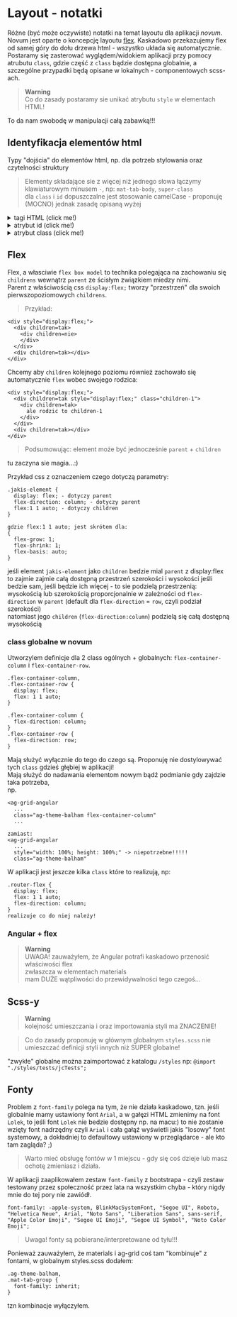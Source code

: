 # Layout - notatki

Różne (być może oczywiste) notatki na temat layoutu dla aplikacji *novum*.   
Novum jest oparte o koncepcję layoutu [flex](#flex). 
Kaskadowo przekazujemy flex od samej góry do dołu drzewa html - wszystko układa się automatycznie.  
Postaramy się zasterować wyglądem/widokiem aplikacji przy pomocy atrubutu `class`, gdzie część z `class` bądzie dostępna globalnie, a szczególne przypadki będą opisane w lokalnych - componentowych scss-ach.  

> **Warning**  
> Co do zasady postaramy sie unikać atrybutu `style` w elementach HTML!

To da nam swobodę w manipulacji całą zabawką!!!

## Identyfikacja elementów html

Typy "dojścia" do elementów html, np. dla potrzeb stylowania oraz czytelności struktury
> Elementy składające sie z więcej niż jednego słowa łączymy klawiaturowym minusem `-`, np: `mat-tab-body`, `super-class`  
> dla `class` i `id` dopuszczalne jest stosowanie camelCase - proponuję (MOCNO) jednak zasadę opisaną wyżej


<details><summary> tagi HTML (click me!)</summary>

### tagi: 
(np. `div`, `span`, `mat-tab-body`, `sit-dict-container`)

> standardowy tag html jako element layoutu jest: blokowy(np: `<div>`, `<p>`) lub liniowy(np: `<span>`, `<strong>`)  
> niestandardowy tag jest "przezroczysty"(np: `<router>`, `<mat-tab-body>`) 

</details>

<details><summary> atrybut id (click me!)</summary>

### id: 
(np: `<div id="jakis-identykikator">`)

> jednoznaczny identyfikator elementu, w kodzie HTML może wystąpić tylko 1 raz!  
> Uwaga: nie może zawierać białych znaków!

</details>

<details><summary> atrybut class (click me!)</summary>

### class: 
(np: `<div class="router-flex column cos-innego">`) 
> atrybut uniwersalny: może zawirać dowolną ilość nazw 

Proponuję stosowanie `class` jako podstawowego, głównego i wielowymiarowego atrybutu. 

#### Przykłady:

`<przykladowy-tag class="ogolny-styl identyfikator-elementu inny-dowolny" >`

Przykład w aplikacji novum:

typowy component zwraca siebie w "swoim" tagu
```
@Component({
  selector: 'sit-sys-dictionaries',
  templateUrl: './sit-sys-dictionaries.component.html',
  styleUrls: ['./sit-sys-dictionaries.component.scss']
})

Wynik w html: `<sit-sys-dictionaries>`
```

component zwraca siebie jak wyżej z ogólną class
```
@Component({
  selector: 'sit-sys-dictionaries',
  templateUrl: './sit-sys-dictionaries.component.html',
  styleUrls: ['./sit-sys-dictionaries.component.scss'],
  host: {class: 'router-flex'}
})

Wynik w html: `<sit-sys-dictionaries class="router-flex">`
```

component zwraca siebie jak wyżej z ogólną class + nazwą samego siebie
```
@Component({
  selector: 'sit-sys-dictionaries',
  templateUrl: './sit-sys-dictionaries.component.html',
  styleUrls: ['./sit-sys-dictionaries.component.scss'],
  host: {class: 'router-flex sit-sys-dictionaries'}
})

Wynik w html: `<sit-sys-dictionaries class="router-flex sit-sys-dictionaries">`
```

component zwraca siebie w tagu `div` z ogólną class + nazwą samego siebie
```
@Component({
  selector: '[sit-sys-dictionaries]',
  templateUrl: './sit-sys-dictionaries.component.html',
  styleUrls: ['./sit-sys-dictionaries.component.scss'],
  host: {class: 'router-flex sit-sys-dictionaries'}
})

Wynik w html: `<div class="router-flex sit-sys-dictionaries">`
```
> Dzięki temu w `html` łatwiej się zorientować czym jest dany element. Pozostaje kwestia konwencji nazw: czy na tym "poziomie" użyć: `sit-sys-dictionaries` czy `sit-sys-dictionaries-component` ponieważ będziemy chcieli użyć `sit-sys-dictionaries` gdzieś wewnątrz komponentu.

</details>





## Flex

Flex, a własciwie `flex box model` to technika polegająca na zachowaniu się `childrens` wewnątrz `parent` ze ścisłym związkiem miedzy nimi.  
Parent z właściwością css `display:flex;` tworzy "przestrzeń" dla swoich pierwszopoziomowych `childrens`. 

> Przykład:
```
<div style="display:flex;">
  <div children=tak>
    <div children=nie>
    </div>
  </div>
  <div children=tak></div>
</div>
```
Chcemy aby `children` kolejnego poziomu również zachowało się automatycznie `flex` wobec swojego rodzica:

```
<div style="display:flex;">
  <div children=tak style="display:flex;" class="children-1">
    <div children=tak> 
      ale rodzic to children-1 
    </div>
  </div>
  <div children=tak></div>
</div>
```

> Podsumowując: element może być jednocześnie `parent` + `children`

tu zaczyna sie magia...:)

Przykład css z oznaczeniem czego dotyczą parametry:
```
.jakis-element {
  display: flex; - dotyczy parent
  flex-direction: column; - dotyczy parent
  flex:1 1 auto; - dotyczy children
}

gdzie flex:1 1 auto; jest skrótem dla: 
{
  flex-grow: 1;
  flex-shrink: 1;
  flex-basis: auto;
}
```
jeśli element `jakis-element` jako `children` bedzie mial `parent` z display:flex to zajmie zajmie całą dostępną przestrzeń szerokości i wysokości jeśli bedzie sam,  jeśli będzie ich więcej - to sie podzielą przestrzenią: wysokością lub szerokością proporcjonalnie w zależności od `flex-direction` w `parent` 
(default dla `flex-direction` = `row`, czyli podział szerokości)  
natomiast jego `children` (`flex-direction:column`) podzielą się całą dostępną wysokością


### class globalne w novum

Utworzylem definicje dla 2 class ogólnych + globalnych: `flex-container-column` i `flex-container-row`.  
```
.flex-container-column,
.flex-container-row {
  display: flex;
  flex: 1 1 auto;
}

.flex-container-column {
  flex-direction: column;
}
.flex-container-row {
  flex-direction: row;
}
```
Mają służyć wyłącznie do tego do czego są. Proponuję nie dostylowywać tych `class` gdzieś głębiej w aplikacji!  
Mają służyć do nadawania elementom nowym bądź podmianie gdy zajdzie taka potrzeba,  
np.  
```
<ag-grid-angular
  ...
  class="ag-theme-balham flex-container-column"
  ...

zamiast:
<ag-grid-angular
  ...
  style="width: 100%; height: 100%;" -> niepotrzebne!!!!!
  class="ag-theme-balham"
```


W aplikacji jest jeszcze kilka `class` które to realizują, np:
```
.router-flex {
  display: flex;
  flex: 1 1 auto;
  flex-direction: column;
}
realizuje co do niej należy!
```


### Angular + flex

> **Warning**  
> UWAGA! zauważyłem, że Angular potrafi kaskadowo przenosić właściwości flex  
> zwłaszcza w elementach materials  
> mam DUŻE wątpliwości do przewidywalności tego czegoś...

  
## Scss-y
> **Warning**  
> kolejność umieszczania i oraz importowania styli ma ZNACZENIE!
  
> Co do zasady proponuję w głównym globalnym `styles.scss` nie umieszczać definicji styli innych niż SUPER globalne!

"zwykłe" globalne można zaimportować z katalogu `/styles` np: `@import "./styles/tests/jcTests";`


## Fonty

Problem z `font-family` polega na tym, że nie działa kaskadowo, tzn. jeśli globalnie mamy ustawiony font `Arial`, a w gałęzi HTML zmienimy na font `Lolek`, to jeśli font `Lolek` nie bedzie dostępny np. na macu:) to nie zostanie wzięty font nadrzędny czyli `Arial` i cała gałąź wyświetli jakis "losowy" font systemowy, a dokładniej to defaultowy ustawiony w przeglądarce - ale kto tam zagląda? ;) 

> Warto mieć obsługę fontów w 1 miejscu - gdy się coś dzieje lub masz ochotę zmieniasz i działa.
  
W aplikacji zaaplikowałem zestaw `font-family` z bootstrapa - czyli zestaw testowany przez społeczność przez lata na wszystkim chyba - który nigdy mnie do tej pory nie zawiódł.  

```
font-family: -apple-system, BlinkMacSystemFont, "Segoe UI", Roboto, "Helvetica Neue", Arial, "Noto Sans", "Liberation Sans", sans-serif, "Apple Color Emoji", "Segoe UI Emoji", "Segoe UI Symbol", "Noto Color Emoji";
```
> Uwaga! fonty są pobierane/interpretowane od tyłu!!!

Ponieważ zauważyłem, że materials i ag-grid coś tam "kombinuje" z fontami, w globalnym styles.scss dodałem: 
```
.ag-theme-balham,
.mat-tab-group {
  font-family: inherit;
}
``` 
tzn kombinacje wyłączyłem. 
